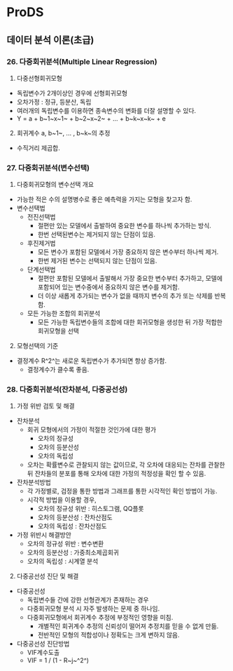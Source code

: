 # ProDS
## 데이터 분석 이론(초급) 
### 26. 다중회귀분석(Multiple Linear Regression)
1. 다중선형회귀모형
  * 독립변수가 2개이상인 경우에 선형회귀모형
  * 오차가정 : 정규, 등분산, 독립
  * 여러개의 독립변수를 이용하면 종속변수의 변화를 더잘 설명할 수 있다.
  * Y = a + b~1~x~1~ + b~2~x~2~ + ... + b~k~x~k~ + e
2. 회귀계수 a, b~1~, ... , b~k~의 추정
  * 수직거리 제곱합.

### 27. 다중회귀분석(변수선택)
1. 다중회귀모형의 변수선택 개요
  * 가능한 적은 수의 설명병수로 좋은 예측력을 가지는 모형을 찾고자 함.
  * 변수선택법
    * 전진선택법
      * 절편만 있는 모델에서 출발하여 중요한 변수를 하나씩 추가하는 방식.
      * 한번 선택된변수는 제거되지 않는 단점이 있음.
    * 후진제거법
      * 모든 변수가 포함된 모델에서 가장 중요하지 않은 변수부터 하나씩 제거.
      * 한번 제거된 변수는 선택되지 않는 단점이 있음.
    * 단계선택법
      * 절편만 포함된 모델에서 출발해서 가장 중요한 변수부터 추가하고, 모델에 포함되어 있는 변수중에서 중요하지 않은 변수를 제거함.
      * 더 이상 새롭게 추가되는 변수가 없을 때까지 변수의 추가 또는 삭제를 반복함.
    * 모든 가능한 조합의 회귀분석
      * 모든 가능한 독립변수들의 조합에 대한 회귀모형을 생성한 뒤 가장 적합한 회귀모형을 선택
2. 모형선택의 기준
  * 결정계수 R^2^는 새로운 독립변수가 추가되면 항상 증가함. 
    * 결정계수가 클수록 좋음.

### 28. 다중회귀분석(잔차분석, 다중공선성)
1. 가정 위반 검토 및 해결
  * 잔차분석
    * 회귀 모형에서의 가정이 적절한 것인가에 대한 평가
      * 오차의 정규성
      * 오차의 등분산성
      * 오차의 독립성
    * 오차는 확률변수로 관찰되지 않는 값이므로, 각 오차에 대응되는 잔차를 관찰한 뒤 잔차들의 분포를 통해 오차에 대한 가정의 적정성을 확인 할 수 있음.
  * 잔차분석방법
    * 각 가정별로, 검정을 통한 방법과 그래프를 통한 시각적인 확인 방법이 가능.
    * 시각적 방법을 이용할 경우,
      * 오차의 정규성 위반 : 히스토그램, QQ플롯
      * 오차의 등분산성 : 잔차산점도
      * 오차의 독립성 : 잔차산점도
  * 가정 위반시 해결방안
      * 오차의 정규성 위반 : 변수변환
      * 오차의 등분산성 : 가중최소제곱회귀
      * 오차의 독립성 : 시계열 분석
2. 다중공선성 진단 및 해결
  * 다중공선성
    * 독립변수들 간에 강한 선형관계가 존재하는 경우
    * 다중회귀모형 분석 시 자주 발생하는 문제 중 하나임.
    * 다중회귀모형에서 회귀계수 추정에 부정적인 영향을 미침.
      * 개별적인 회귀계수 추정의 신뢰성이 떨어져 추정치를 믿을 수 없게 만듦.
      * 전반적인 모형의 적합성이나 정확도는 크게 변하지 않음.
  * 다중공선성 진단방법
    * VIF계수도출
    * VIF = 1 / (1 - R~j~^2^)
